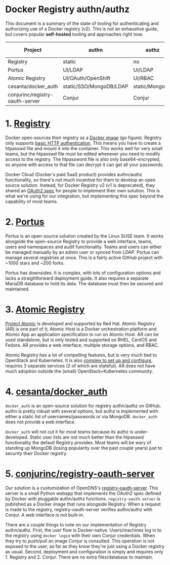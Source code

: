 # Docker Registry authn/authz

This document is a summary of the state of tooling for authenticating and authorizing use of a Docker registry (v2). 
This is not an exhaustive guide, but covers popular **self-hosted** tooling and approaches right now.


|Project|authn|authz|audit|ease of use|web interface|
|-------|-----|-----|-----|-----------|-------------|
|Registry|static|no|no|*****|DIY|
|Portus|UI/LDAP|UI/LDAP|yes|**|yes|
|Atomic Registry|UI/OAuth/OpenShift|UI/RBAC|no|*|yes|
|cesanta/docker_auth|static/SSO/MongoDB/LDAP|static/MongoDB|no|***|no|
|conjurinc/registry-oauth-server|Conjur|Conjur|yes|****|no|

# 1. [Registry](https://docs.docker.com/registry/)

Docker open-sources their registry as a [Docker image](https://hub.docker.com/_/registry/) (go figure). 
Registry only supports [basic HTTP authentication](https://docs.docker.com/registry/deploying/#/restricting-access). 
This means you have to create a htpasswd file and mount it into the container. This works well for very small teams, 
but the htpasswd file must be edited whenever you need to modify access to the registry. The htpassword file is also 
only base64-encrypted, so anyone with access to that file can decrypt it can get all your passwords.

Docker Cloud (Docker's paid SaaS product) provides authn/authz functionality, so there's not much incentive for 
them to develop an open source solution. Instead, for Docker Registry v2 (v1 is deprecated), they shared an 
[OAuth2 spec](https://docs.docker.com/registry/spec/auth/token/) for people to implement their own solution. This 
is what we're using for our integration, but implementing this spec beyond the capability of most teams.

# 2. [Portus](https://github.com/SUSE/Portus)

Portus is an open-source solution created by the Linux SUSE team. It works alongside the open-source Registry to 
provide a web interface, teams, users and namespaces and audit functionality. Teams and users can either be managed 
manually by an admin user or synced from LDAP. Portus can manage several registries at once. This is a fairly active 
GitHub project with ~1000 stars and ~200 forks.

Portus has downsides. It is complex, with lots of configuration options and lacks a straightforward deployment guide. 
It also requires a separate MariaDB database to hold its data. The database must then be secured and maintained.

# 3. [Atomic Registry](http://www.projectatomic.io/registry/)

[Project Atomic](http://www.projectatomic.io/) is developed and supported by Red Hat. Atomic Registry (AR) is one 
part of it; Atomic Host is a Docker orchestration platform and Atomic App an application specification to run on 
Atomic Host. AR can be used standalone, but is only tested and supported on RHEL, CentOS and Fedora. AR provides a 
web interface, multiple storage options, and RBAC.

Atomic Registry has a lot of compelling features, but is very much tied to OpenStack and Kubernetes. It is also 
[complex to set up and configure](http://docs.projectatomic.io/registry/latest/registry_quickstart/administrators/index.html),
requires 3 separate services (2 of which are stateful). AR does not have much adoption outside the (small) 
OpenStack+Kubernetes community.

# 4. [cesanta/docker_auth](https://github.com/cesanta/docker_auth)

`docker_auth` is an open-source solution for registry authn/authz on GitHub. authn is pretty robust with several 
options, but authz is implemented with either a static list of usernames/passwords or via MongoDB. `docker_auth` 
does not provide a web interface.

`docker_auth` will not cut it for most teams because its authz is under-developed. Static user lists are not much 
better than the htpasswd functionality the default Registry provides. Most teams will be wary of standing up 
MongoDB (losing popularity over the past couple years) just to security their Docker registry.

# 5. [conjurinc/registry-oauth-server](https://github.com/conjurinc/registry-oauth-server)

Our solution is a customization of OpenDNS's [registry-oauth-server](https://github.com/opendns/registry-oauth-server). 
This server is a small Python webapp that implements the OAuth2 spec defined by Docker with pluggable authn/authz 
functions. `registry-oauth-server` is published as a Docker image that runs alongside Registry. When a request is 
made to the registry, registry-oauth-server verifies authn/authz with Conjur. A web interface is not built-in.

There are a couple things to note on our implementation of Registry authn/authz. First, the user flow is 
Docker-native. Users/machines log in to the registry using `docker login` with their own Conjur credentials. When 
they try to push/pull an image Conjur is consulted. This operation is not exposed to the user; as far as they know 
they're just using a Docker registry as usual. Second, deployment and configuration is simply and requires only 1. 
Registry and 2. Conjur. There are no extra files/database to maintain.
